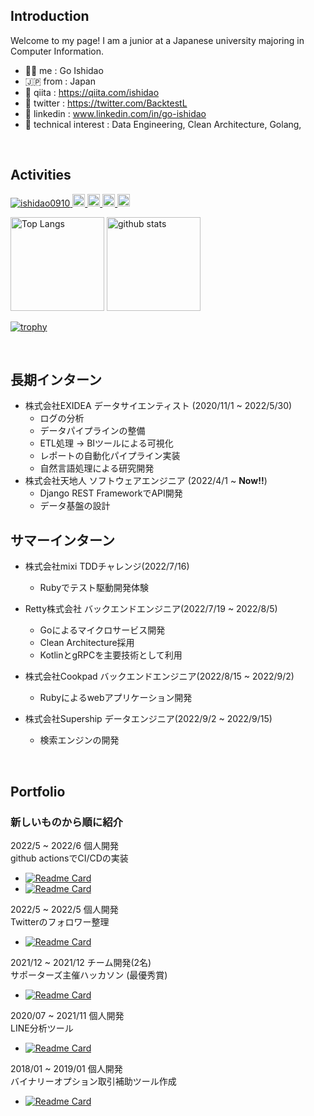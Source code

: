 ## Introduction
Welcome to my page! I am a junior at a Japanese university majoring in Computer Information.

  - 🧞‍♂️ me : Go Ishidao
  - 🇯🇵 from : Japan
  - :green_book: qiita : https://qiita.com/ishidao
  - :hatching_chick: twitter : https://twitter.com/BacktestL
  - 💙 linkedin : www.linkedin.com/in/go-ishidao
  - 🌱 technical interest : Data Engineering, Clean Architecture, Golang,

<br>


## Activities
<p align="left">
  <a href="https://github.com/ishidao0910/ishidao0910/">
    <img src="https://komarev.com/ghpvc/?username=ishidao0910" alt="ishidao0910" />
  </a>
  <a href="http://twitter.com/BacktestL">
    <img height="20" src="https://img.shields.io/twitter/follow/BacktestL?label=Twitter&logo=twitter&style=flat" />
  </a>
  <a href="https://github.com/ishidao0910">
    <img height="20" src="https://img.shields.io/github/followers/ishidao0910?label=follow&logo=github&style=flat" />
  </a>
  <a href="http://qiita.com/ishidao">
    <img height="20" src="https://qiita-badge.apiapi.app/s/ishidao/posts.svg" />
  </a>
<!--   <//qiita.com/ishidao"> -->
  <a href="http://qiita.com/ishidao">
    <img height="20" src="https://qiita-badge.apiapi.app/s/ishidao/contributions.svg" />
  </a>
</p>

<p align="left"> 
  <img alt="Top Langs" height="150px" src="https://github-readme-stats.vercel.app/api/top-langs/?username=ishidao0910&show_icons=true&count_private=true&theme=vision-friendly-dark&layout=compact" />
  <img alt="github stats" height="150px" src="https://github-readme-stats.vercel.app/api?username=ishidao0910&count_private=true&layout=compact&show_icons=ture&theme=vision-friendly-dark" />
</p>
  
[![trophy](https://github-profile-trophy.vercel.app/?username=ishidao0910&theme=darkhub&column=7
)](https://github.com/ryo-ma/github-profile-trophy)

<br>

## 長期インターン
  - 株式会社EXIDEA データサイエンティスト (2020/11/1 ~ 2022/5/30)
    - ログの分析
    - データパイプラインの整備
    - ETL処理 → BIツールによる可視化
    - レポートの自動化パイプライン実装
    - 自然言語処理による研究開発
  - 株式会社天地人 ソフトウェアエンジニア (2022/4/1 ~ **Now!!**)
    - Django REST FrameworkでAPI開発
    - データ基盤の設計
    
## サマーインターン
  - 株式会社mixi TDDチャレンジ(2022/7/16)
    - Rubyでテスト駆動開発体験
  - Retty株式会社 バックエンドエンジニア(2022/7/19 ~ 2022/8/5)
    - Goによるマイクロサービス開発
    - Clean Architecture採用
    - KotlinとgRPCを主要技術として利用
    
  - 株式会社Cookpad バックエンドエンジニア(2022/8/15 ~ 2022/9/2)
    - Rubyによるwebアプリケーション開発
    
  - 株式会社Supership データエンジニア(2022/9/2 ~ 2022/9/15)
    - 検索エンジンの開発
      
     

<br>

## Portfolio
### 新しいものから順に紹介

2022/5 ~ 2022/6 個人開発 <br>
github actionsでCI/CDの実装
- [![Readme Card](https://github-readme-stats.vercel.app/api/pin/?username=ishidao0910&theme=vision-friendly-dark&repo=github-actions-survey)](https://github.com/ishidao0910/github-actions-survey)
- [![Readme Card](https://github-readme-stats.vercel.app/api/pin/?username=ishidao0910&theme=vision-friendly-dark&repo=kusa-bot)](https://github.com/ishidao0910/kusa-bot)


2022/5 ~ 2022/5 個人開発 <br>
Twitterのフォロワー整理 <br>
- [![Readme Card](https://github-readme-stats.vercel.app/api/pin/?username=ishidao0910&theme=vision-friendly-dark&repo=twitter_follower_arrangement)](https://github.com/ishidao0910/twitter_follower_arrangement)
  
  
2021/12 ~ 2021/12 チーム開発(2名) <br>
サポーターズ主催ハッカソン (最優秀賞)
- [![Readme Card](https://github-readme-stats.vercel.app/api/pin/?username=ishidao0910&theme=vision-friendly-dark&repo=hackason-love-p)](https://github.com/ishidao0910/hackason-love-p)
  

2020/07 ~ 2021/11 個人開発　<br>
LINE分析ツール
- [![Readme Card](https://github-readme-stats.vercel.app/api/pin/?username=ishidao0910&theme=vision-friendly-dark&repo=line-talk-analysis-test)](https://github.com/ishidao0910/line-talk-analysis-test)


2018/01 ~ 2019/01 個人開発 <br>
バイナリーオプション取引補助ツール作成
- [![Readme Card](https://github-readme-stats.vercel.app/api/pin/?username=ishidao0910&theme=vision-friendly-dark&repo=Binary-Option-Indicator)](https://github.com/ishidao0910/Binary-Option-Indicator)
  


<!--
**ishidao0910/ishidao0910** is a ✨ _special_ ✨ repository because its `README.md` (this file) appears on your GitHub profile.

Here are some ideas to get you started:

- 🔭 I’m currently working on ...
- 🌱 I’m currently learning ...
- 👯 I’m looking to collaborate on ...
- 🤔 I’m looking for help with ...
- 💬 Ask me about ...
- 📫 How to reach me: ...
- 😄 Pronouns: ...
- ⚡ Fun fact: ...
-->

